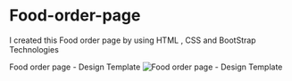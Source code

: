 # Food-order-page
I created this Food order page by using HTML , CSS and BootStrap Technologies 

Food order page - Design Template
![Food order page - Design Template](https://github.com/ra-ghava/Food-order-page/assets/146189602/ddead8d3-02b5-4a4b-b756-b4f9d0f7e12a)
